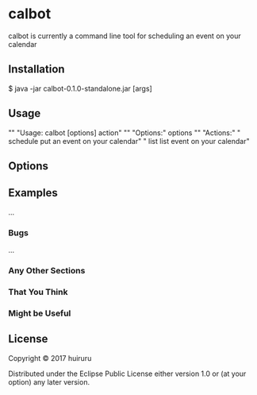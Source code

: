 # calbot

calbot is currently a command line tool for scheduling an event on your calendar

## Installation

$ java -jar calbot-0.1.0-standalone.jar [args]

## Usage

  ""
  "Usage: calbot [options] action"
  ""
  "Options:"
  options
                                              ""
  "Actions:"
  "  schedule      put an event on your calendar"
  "  list          list event on your calendar"

## Options


## Examples

...

### Bugs

...

### Any Other Sections
### That You Think
### Might be Useful

## License

Copyright © 2017 huiruru 

Distributed under the Eclipse Public License either version 1.0 or (at
your option) any later version.
